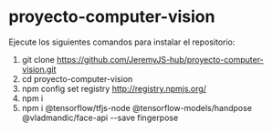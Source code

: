 # proyecto-computer-vision

Ejecute los siguientes comandos para instalar el repositorio:

1. git clone https://github.com/JeremyJS-hub/proyecto-computer-vision.git
2. cd proyecto-computer-vision
3. npm config set registry http://registry.npmjs.org/
4. npm i
5. npm i @tensorflow/tfjs-node @tensorflow-models/handpose @vladmandic/face-api --save fingerpose
